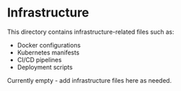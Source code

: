 # Infrastructure

This directory contains infrastructure-related files such as:
- Docker configurations
- Kubernetes manifests
- CI/CD pipelines
- Deployment scripts

Currently empty - add infrastructure files here as needed.
